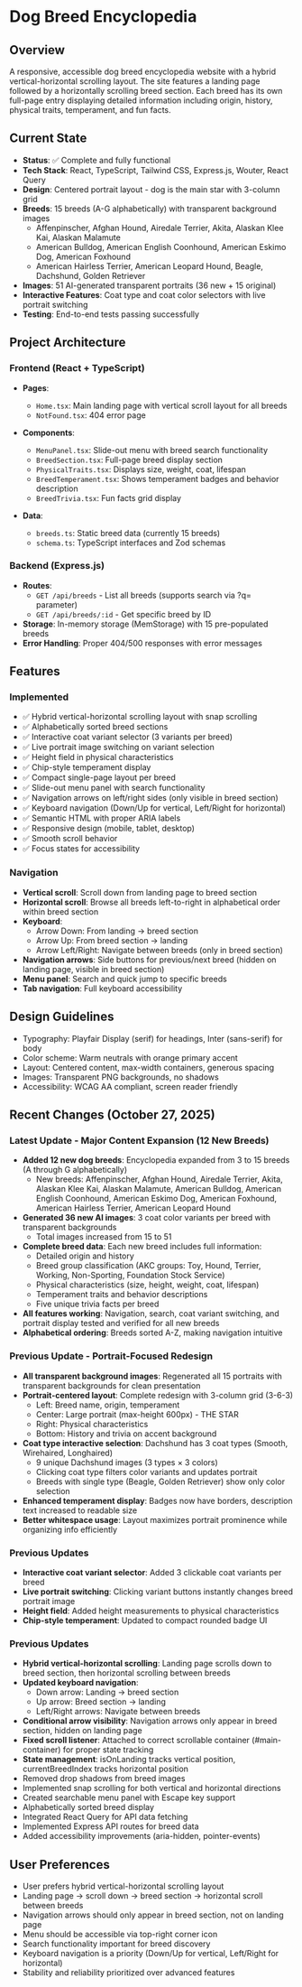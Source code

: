 # Dog Breed Encyclopedia

## Overview
A responsive, accessible dog breed encyclopedia website with a hybrid vertical-horizontal scrolling layout. The site features a landing page followed by a horizontally scrolling breed section. Each breed has its own full-page entry displaying detailed information including origin, history, physical traits, temperament, and fun facts.

## Current State
- **Status**: ✅ Complete and fully functional
- **Tech Stack**: React, TypeScript, Tailwind CSS, Express.js, Wouter, React Query
- **Design**: Centered portrait layout - dog is the main star with 3-column grid
- **Breeds**: 15 breeds (A-G alphabetically) with transparent background images
  - Affenpinscher, Afghan Hound, Airedale Terrier, Akita, Alaskan Klee Kai, Alaskan Malamute
  - American Bulldog, American English Coonhound, American Eskimo Dog, American Foxhound
  - American Hairless Terrier, American Leopard Hound, Beagle, Dachshund, Golden Retriever
- **Images**: 51 AI-generated transparent portraits (36 new + 15 original)
- **Interactive Features**: Coat type and coat color selectors with live portrait switching
- **Testing**: End-to-end tests passing successfully

## Project Architecture

### Frontend (React + TypeScript)
- **Pages**:
  - `Home.tsx`: Main landing page with vertical scroll layout for all breeds
  - `NotFound.tsx`: 404 error page

- **Components**:
  - `MenuPanel.tsx`: Slide-out menu with breed search functionality
  - `BreedSection.tsx`: Full-page breed display section
  - `PhysicalTraits.tsx`: Displays size, weight, coat, lifespan
  - `BreedTemperament.tsx`: Shows temperament badges and behavior description
  - `BreedTrivia.tsx`: Fun facts grid display

- **Data**:
  - `breeds.ts`: Static breed data (currently 15 breeds)
  - `schema.ts`: TypeScript interfaces and Zod schemas

### Backend (Express.js)
- **Routes**:
  - `GET /api/breeds` - List all breeds (supports search via ?q= parameter)
  - `GET /api/breeds/:id` - Get specific breed by ID
- **Storage**: In-memory storage (MemStorage) with 15 pre-populated breeds
- **Error Handling**: Proper 404/500 responses with error messages

## Features

### Implemented
- ✅ Hybrid vertical-horizontal scrolling layout with snap scrolling
- ✅ Alphabetically sorted breed sections
- ✅ Interactive coat variant selector (3 variants per breed)
- ✅ Live portrait image switching on variant selection
- ✅ Height field in physical characteristics
- ✅ Chip-style temperament display
- ✅ Compact single-page layout per breed
- ✅ Slide-out menu panel with search functionality
- ✅ Navigation arrows on left/right sides (only visible in breed section)
- ✅ Keyboard navigation (Down/Up for vertical, Left/Right for horizontal)
- ✅ Semantic HTML with proper ARIA labels
- ✅ Responsive design (mobile, tablet, desktop)
- ✅ Smooth scroll behavior
- ✅ Focus states for accessibility

### Navigation
- **Vertical scroll**: Scroll down from landing page to breed section
- **Horizontal scroll**: Browse all breeds left-to-right in alphabetical order within breed section
- **Keyboard**: 
  - Arrow Down: From landing → breed section
  - Arrow Up: From breed section → landing
  - Arrow Left/Right: Navigate between breeds (only in breed section)
- **Navigation arrows**: Side buttons for previous/next breed (hidden on landing page, visible in breed section)
- **Menu panel**: Search and quick jump to specific breeds
- **Tab navigation**: Full keyboard accessibility

## Design Guidelines
- Typography: Playfair Display (serif) for headings, Inter (sans-serif) for body
- Color scheme: Warm neutrals with orange primary accent
- Layout: Centered content, max-width containers, generous spacing
- Images: Transparent PNG backgrounds, no shadows
- Accessibility: WCAG AA compliant, screen reader friendly

## Recent Changes (October 27, 2025)
### Latest Update - Major Content Expansion (12 New Breeds)
- **Added 12 new dog breeds**: Encyclopedia expanded from 3 to 15 breeds (A through G alphabetically)
  - New breeds: Affenpinscher, Afghan Hound, Airedale Terrier, Akita, Alaskan Klee Kai, Alaskan Malamute, American Bulldog, American English Coonhound, American Eskimo Dog, American Foxhound, American Hairless Terrier, American Leopard Hound
- **Generated 36 new AI images**: 3 coat color variants per breed with transparent backgrounds
  - Total images increased from 15 to 51
- **Complete breed data**: Each new breed includes full information:
  - Detailed origin and history
  - Breed group classification (AKC groups: Toy, Hound, Terrier, Working, Non-Sporting, Foundation Stock Service)
  - Physical characteristics (size, height, weight, coat, lifespan)
  - Temperament traits and behavior descriptions
  - Five unique trivia facts per breed
- **All features working**: Navigation, search, coat variant switching, and portrait display tested and verified for all new breeds
- **Alphabetical ordering**: Breeds sorted A-Z, making navigation intuitive

### Previous Update - Portrait-Focused Redesign
- **All transparent background images**: Regenerated all 15 portraits with transparent backgrounds for clean presentation
- **Portrait-centered layout**: Complete redesign with 3-column grid (3-6-3)
  - Left: Breed name, origin, temperament
  - Center: Large portrait (max-height 600px) - THE STAR
  - Right: Physical characteristics
  - Bottom: History and trivia on accent background
- **Coat type interactive selection**: Dachshund has 3 coat types (Smooth, Wirehaired, Longhaired)
  - 9 unique Dachshund images (3 types × 3 colors)
  - Clicking coat type filters color variants and updates portrait
  - Breeds with single type (Beagle, Golden Retriever) show only color selection
- **Enhanced temperament display**: Badges now have borders, description text increased to readable size
- **Better whitespace usage**: Layout maximizes portrait prominence while organizing info efficiently

### Previous Updates
- **Interactive coat variant selector**: Added 3 clickable coat variants per breed
- **Live portrait switching**: Clicking variant buttons instantly changes breed portrait image
- **Height field**: Added height measurements to physical characteristics
- **Chip-style temperament**: Updated to compact rounded badge UI

### Previous Updates
- **Hybrid vertical-horizontal scrolling**: Landing page scrolls down to breed section, then horizontal scrolling between breeds
- **Updated keyboard navigation**: 
  - Down arrow: Landing → breed section
  - Up arrow: Breed section → landing
  - Left/Right arrows: Navigate between breeds
- **Conditional arrow visibility**: Navigation arrows only appear in breed section, hidden on landing page
- **Fixed scroll listener**: Attached to correct scrollable container (#main-container) for proper state tracking
- **State management**: isOnLanding tracks vertical position, currentBreedIndex tracks horizontal position
- Removed drop shadows from breed images
- Implemented snap scrolling for both vertical and horizontal directions
- Created searchable menu panel with Escape key support
- Alphabetically sorted breed display
- Integrated React Query for API data fetching
- Implemented Express API routes for breed data
- Added accessibility improvements (aria-hidden, pointer-events)

## User Preferences
- User prefers hybrid vertical-horizontal scrolling layout
- Landing page → scroll down → breed section → horizontal scroll between breeds
- Navigation arrows should only appear in breed section, not on landing page
- Menu should be accessible via top-right corner icon
- Search functionality important for breed discovery
- Keyboard navigation is a priority (Down/Up for vertical, Left/Right for horizontal)
- Stability and reliability prioritized over advanced features
